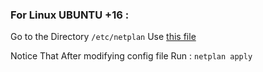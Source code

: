 ### For Linux UBUNTU +16 :

Go to the Directory 
``` /etc/netplan ```
Use [this file](00-installer-config-DHCP-Network-Type-ubuntu+16.yaml)

Notice That After modifying config file Run :
```netplan apply```
